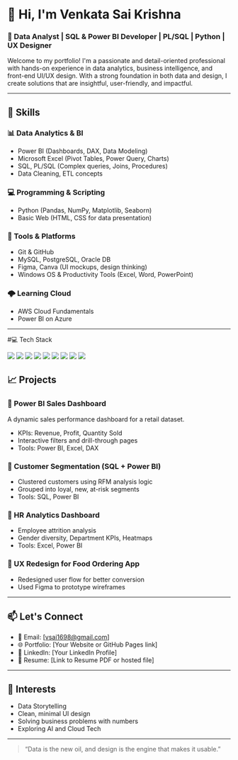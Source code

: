 # 🙏 Hi, I'm Venkata Sai Krishna

### 💼 Data Analyst | SQL & Power BI Developer | PL/SQL | Python | UX Designer

Welcome to my portfolio! I'm a passionate and detail-oriented professional with hands-on experience in data analytics, business intelligence, and front-end UI/UX design. With a strong foundation in both data and design, I create solutions that are insightful, user-friendly, and impactful.

---

## 🔧 Skills

### 📊 Data Analytics & BI
- Power BI (Dashboards, DAX, Data Modeling)
- Microsoft Excel (Pivot Tables, Power Query, Charts)
- SQL, PL/SQL (Complex queries, Joins, Procedures)
- Data Cleaning, ETL concepts

### 💻 Programming & Scripting
- Python (Pandas, NumPy, Matplotlib, Seaborn)
- Basic Web (HTML, CSS for data presentation)

### 🧠 Tools & Platforms
- Git & GitHub
- MySQL, PostgreSQL, Oracle DB
- Figma, Canva (UI mockups, design thinking)
- Windows OS & Productivity Tools (Excel, Word, PowerPoint)

### 🌩️ Learning Cloud
- AWS Cloud Fundamentals
- Power BI on Azure

---
#💻 Tech Stack
<p align="left">
  <img src="https://img.shields.io/badge/Power%20BI-F2C811?style=for-the-badge&logo=Power%20BI&logoColor=black"/>
  <img src="https://img.shields.io/badge/DAX-000000?style=for-the-badge&logo=Power%20BI&logoColor=white"/>
  <img src="https://img.shields.io/badge/SQL-025E8C?style=for-the-badge&logo=Microsoft%20SQL%20Server&logoColor=white"/>
  <img src="https://img.shields.io/badge/Advance Excel-217346?style=for-the-badge&logo=Microsoft%20Excel&logoColor=white"/>
  <img src="https://img.shields.io/badge/Python-3776AB?style=for-the-badge&logo=python&logoColor=white"/>
  <img src="https://img.shields.io/badge/MySQL-005C84?style=for-the-badge&logo=mysql&logoColor=white"/>
  <img src="https://img.shields.io/badge/Snowflake-56B9EB?style=for-the-badge&logo=snowflake&logoColor=white"/>
  <img src="https://img.shields.io/badge/AWS-232F3E?style=for-the-badge&logo=amazon-aws&logoColor=white"/>
  <img src="https://img.shields.io/badge/Data Analytics-00C4CC?style=for-the-badge&logo=Canva&logoColor=white"/>
</p>

## 📈 Projects

### 📌 Power BI Sales Dashboard
A dynamic sales performance dashboard for a retail dataset.
- KPIs: Revenue, Profit, Quantity Sold
- Interactive filters and drill-through pages
- Tools: Power BI, Excel, DAX

### 📌 Customer Segmentation (SQL + Power BI)
- Clustered customers using RFM analysis logic
- Grouped into loyal, new, at-risk segments
- Tools: SQL, Power BI

### 📌 HR Analytics Dashboard
- Employee attrition analysis
- Gender diversity, Department KPIs, Heatmaps
- Tools: Excel, Power BI

### 📌 UX Redesign for Food Ordering App
- Redesigned user flow for better conversion
- Used Figma to prototype wireframes

---

## 📫 Let's Connect
- 📧 Email: [vsai1698@gmail.com]
- 🌐 Portfolio: [Your Website or GitHub Pages link]
- 💼 LinkedIn: [Your LinkedIn Profile]
- 📁 Resume: [Link to Resume PDF or hosted file]

---

## 🚀 Interests
- Data Storytelling
- Clean, minimal UI design
- Solving business problems with numbers
- Exploring AI and Cloud Tech

---

> “Data is the new oil, and design is the engine that makes it usable.”
